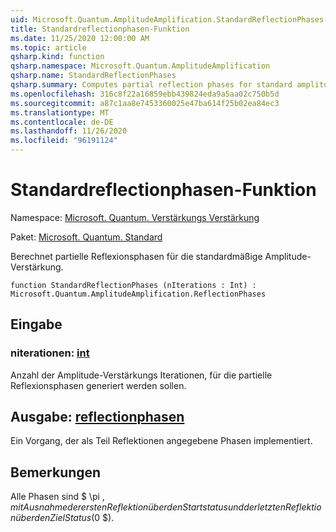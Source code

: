 ```yaml
---
uid: Microsoft.Quantum.AmplitudeAmplification.StandardReflectionPhases
title: Standardreflectionphasen-Funktion
ms.date: 11/25/2020 12:00:00 AM
ms.topic: article
qsharp.kind: function
qsharp.namespace: Microsoft.Quantum.AmplitudeAmplification
qsharp.name: StandardReflectionPhases
qsharp.summary: Computes partial reflection phases for standard amplitude amplification.
ms.openlocfilehash: 316c8f22a16859ebb439824eda9a5aa02c750b5d
ms.sourcegitcommit: a87c1aa8e7453360025e47ba614f25b02ea84ec3
ms.translationtype: MT
ms.contentlocale: de-DE
ms.lasthandoff: 11/26/2020
ms.locfileid: "96191124"
---
```

# <a name="standardreflectionphases-function"></a>Standardreflectionphasen-Funktion

Namespace: [Microsoft. Quantum. Verstärkungs Verstärkung](xref:Microsoft.Quantum.AmplitudeAmplification)

Paket: [Microsoft. Quantum. Standard](https://nuget.org/packages/Microsoft.Quantum.Standard)


Berechnet partielle Reflexionsphasen für die standardmäßige Amplitude-Verstärkung.

```qsharp
function StandardReflectionPhases (nIterations : Int) : Microsoft.Quantum.AmplitudeAmplification.ReflectionPhases
```


## <a name="input"></a>Eingabe

### <a name="niterations--int"></a>niterationen: [int](xref:microsoft.quantum.lang-ref.int)

Anzahl der Amplitude-Verstärkungs Iterationen, für die partielle Reflexionsphasen generiert werden sollen.



## <a name="output--reflectionphases"></a>Ausgabe: [reflectionphasen](xref:Microsoft.Quantum.AmplitudeAmplification.ReflectionPhases)

Ein Vorgang, der als Teil Reflektionen angegebene Phasen implementiert.

## <a name="remarks"></a>Bemerkungen

Alle Phasen sind $ \pi $, mit Ausnahme der ersten Reflektion über den Startstatus und der letzten Reflektion über den Ziel Status ($0 $).
